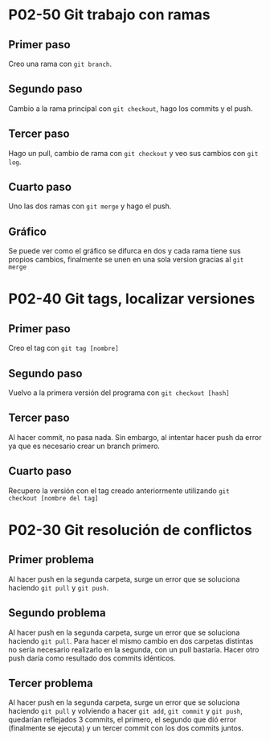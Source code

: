 # P02-50 Git trabajo con ramas
## Primer paso
Creo una rama con `git branch`.
## Segundo paso
Cambio a la rama principal con `git checkout`, hago los commits y el push.
## Tercer paso
Hago un pull, cambio de rama con `git checkout` y veo sus cambios con `git log`.
## Cuarto paso
Uno las dos ramas con `git merge` y hago el push.
## Gráfico
Se puede ver como el gráfico se difurca en dos y cada rama tiene sus propios cambios, finalmente se unen en una sola version gracias al `git merge`

# P02-40 Git tags, localizar versiones
## Primer paso
Creo el tag con `git tag [nombre]`
## Segundo paso
Vuelvo a la primera versión del programa con `git checkout [hash]`
## Tercer paso
Al hacer commit, no pasa nada. Sin embargo, al intentar hacer push da error ya que es necesario crear un branch primero.
## Cuarto paso
Recupero la versión con el tag creado anteriormente utilizando `git checkout [nombre del tag]`

# P02-30 Git resolución de conflictos
## Primer problema
Al hacer push en la segunda carpeta, surge un error que se soluciona haciendo `git pull` y `git push`.
## Segundo problema
Al hacer push en la segunda carpeta, surge un error que se soluciona haciendo `git pull`.
Para hacer el mismo cambio en dos carpetas distintas no sería necesario realizarlo en la segunda, con un pull bastaría. Hacer otro push daría como resultado dos commits idénticos.
## Tercer problema
Al hacer push en la segunda carpeta, surge un error que se soluciona haciendo `git pull` y volviendo a hacer `git add`, `git commit` y `git push`, quedarían reflejados 3 commits, el primero, el segundo que dió error (finalmente se ejecuta) y un tercer commit con los dos commits juntos.
